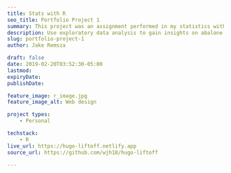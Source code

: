 ```yaml
---
title: Stats with R
seo_title: Portfolio Project 1
summary: This project was an assignment performed in my statistics with R course. Exploratory data analysis was done to gain insights on abalone harvesting.
description: Use exploratory data analysis to gain insights on abalone harvesting.
slug: portfolio-project-1
author: Jake Remsza

draft: false
date: 2019-02-20T03:52:30-05:00
lastmod: 
expiryDate: 
publishDate: 

feature_image: r_image.jpg
feature_image_alt: Web design

project types: 
    - Personal

techstack:
    - R 
live_url: https://hugo-liftoff.netlify.app
source_url: https://github.com/wjh18/hugo-liftoff

---
```



